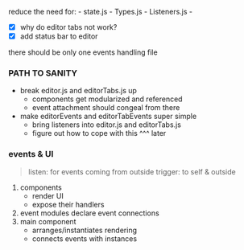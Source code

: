 

reduce the need for:
	- state.js
	- Types.js
	- Listeners.js
	- 

- [X] why do editor tabs not work?
- [X] add status bar to editor

there should be only one events handling file


### PATH TO SANITY
- break editor.js and editorTabs.js up
	- components get modularized and referenced
	- event attachment should congeal from there
- make editorEvents and editorTabEvents super simple
	- bring listeners into editor.js and editorTabs.js
	- figure out how to cope with this ^^^ later

### events & UI
> listen: for events coming from outside
> trigger: to self & outside

1. components
	- render UI
	- expose their handlers
2. event modules declare event connections
3. main component
	- arranges/instantiates rendering
	- connects events with instances